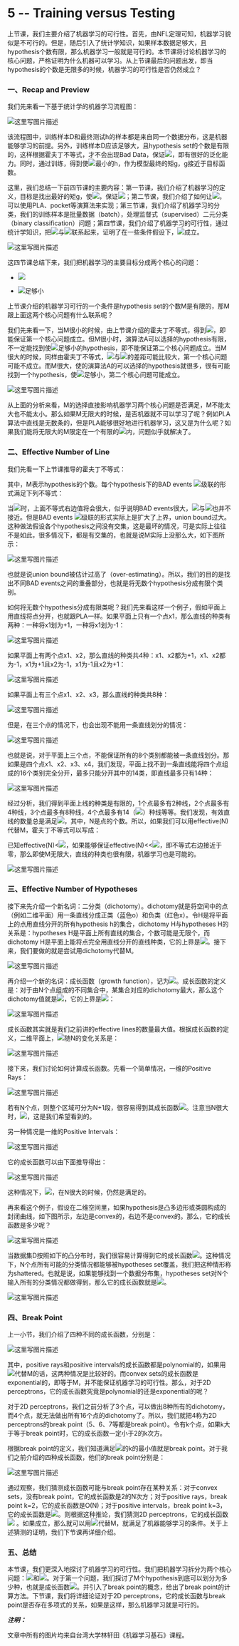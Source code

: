 # 5 -- Training versus Testing

上节课，我们主要介绍了机器学习的可行性。首先，由NFL定理可知，机器学习貌似是不可行的。但是，随后引入了统计学知识，如果样本数据足够大，且hypothesis个数有限，那么机器学习一般就是可行的。本节课将讨论机器学习的核心问题，严格证明为什么机器可以学习。从上节课最后的问题出发，即当hypothesis的个数是无限多的时候，机器学习的可行性是否仍然成立？

### **一、Recap and Preview**

我们先来看一下基于统计学的机器学习流程图：

![这里写图片描述](img/d4d611e1cde44e47a847daee299e34aa.jpg)

该流程图中，训练样本D和最终测试h的样本都是来自同一个数据分布，这是机器能够学习的前提。另外，训练样本D应该足够大，且hypothesis set的个数是有限的，这样根据霍夫丁不等式，才不会出现Bad Data，保证![](img/10a4dae1cec5139479645b24e2d5bac7.jpg)，即有很好的泛化能力。同时，通过训练，得到使![](img/88932c7439f7a0027095882f92530e11.jpg)最小的h，作为模型最终的矩g，g接近于目标函数。

这里，我们总结一下前四节课的主要内容：第一节课，我们介绍了机器学习的定义，目标是找出最好的矩g，使![](img/7752b07a006d650d158f817d75bd73b2.jpg)，保证![](img/31fe209114ce4d8ba43e0a1ed9bb700c.jpg)；第二节课，我们介绍了如何让![](img/88932c7439f7a0027095882f92530e11.jpg)，可以使用PLA、pocket等演算法来实现；第三节课，我们介绍了机器学习的分类，我们的训练样本是批量数据（batch），处理监督式（supervised）二元分类（binary classification）问题；第四节课，我们介绍了机器学习的可行性，通过统计学知识，把![](img/88932c7439f7a0027095882f92530e11.jpg)与![](img/4418c9184ff74a48310d23cad2779bbb.jpg)联系起来，证明了在一些条件假设下，![](img/88932c7439f7a0027095882f92530e11.jpg)成立。

![这里写图片描述](img/4a3a79987b60d91f6dff1723fa5cc43f.jpg)

这四节课总结下来，我们把机器学习的主要目标分成两个核心的问题：

*   ![](img/88932c7439f7a0027095882f92530e11.jpg)

*   ![](img/88932c7439f7a0027095882f92530e11.jpg)足够小

上节课介绍的机器学习可行的一个条件是hypothesis set的个数M是有限的，那M跟上面这两个核心问题有什么联系呢？

我们先来看一下，当M很小的时候，由上节课介绍的霍夫丁不等式，得到![](img/88932c7439f7a0027095882f92530e11.jpg)，即能保证第一个核心问题成立。但M很小时，演算法A可以选择的hypothesis有限，不一定能找到使![](img/88932c7439f7a0027095882f92530e11.jpg)足够小的hypothesis，即不能保证第二个核心问题成立。当M很大的时候，同样由霍夫丁不等式，![](img/88932c7439f7a0027095882f92530e11.jpg)与![](img/4418c9184ff74a48310d23cad2779bbb.jpg)的差距可能比较大，第一个核心问题可能不成立。而M很大，使的演算法A的可以选择的hypothesis就很多，很有可能找到一个hypothesis，使![](img/88932c7439f7a0027095882f92530e11.jpg)足够小，第二个核心问题可能成立。

![这里写图片描述](img/515657ef4f74ecb1e625faf55c2561f5.jpg)

从上面的分析来看，M的选择直接影响机器学习两个核心问题是否满足，M不能太大也不能太小。那么如果M无限大的时候，是否机器就不可以学习了呢？例如PLA算法中直线是无数条的，但是PLA能够很好地进行机器学习，这又是为什么呢？如果我们能将无限大的M限定在一个有限的![](img/492c221de7c92ebe91289195611c018d.jpg)内，问题似乎就解决了。

### **二、Effective Number of Line**

我们先看一下上节课推导的霍夫丁不等式：

其中，M表示hypothesis的个数。每个hypothesis下的BAD events ![](img/6d273c6f30ef79a7f95288318ceb74fa.jpg)级联的形式满足下列不等式：

当![](img/c1903a9f9905c6ff6e894fd0d56e0bba.jpg)时，上面不等式右边值将会很大，似乎说明BAD events很大，![](img/88932c7439f7a0027095882f92530e11.jpg)与![](img/4418c9184ff74a48310d23cad2779bbb.jpg)也并不接近。但是BAD events ![](img/6d273c6f30ef79a7f95288318ceb74fa.jpg)级联的形式实际上是扩大了上界，union bound过大。这种做法假设各个hypothesis之间没有交集，这是最坏的情况，可是实际上往往不是如此，很多情况下，都是有交集的，也就是说M实际上没那么大，如下图所示：

![这里写图片描述](img/5b3bc7e09c268c58482ab0a9d2694515.jpg)

也就是说union bound被估计过高了（over-estimating）。所以，我们的目的是找出不同BAD events之间的重叠部分，也就是将无数个hypothesis分成有限个类别。

如何将无数个hypothesis分成有限类呢？我们先来看这样一个例子，假如平面上用直线将点分开，也就跟PLA一样。如果平面上只有一个点x1，那么直线的种类有两种：一种将x1划为+1，一种将x1划为-1：

![这里写图片描述](img/10f1124294e47c6e25f06b8112df0375.jpg)

如果平面上有两个点x1、x2，那么直线的种类共4种：x1、x2都为+1，x1、x2都为-1，x1为+1且x2为-1，x1为-1且x2为+1：

![这里写图片描述](img/343b2affaea086aa393dc4728514c6f5.jpg)

如果平面上有三个点x1、x2、x3，那么直线的种类共8种：

![这里写图片描述](img/cfc2fa7880a02679c63f6863ae6dc4aa.jpg)

但是，在三个点的情况下，也会出现不能用一条直线划分的情况：

![这里写图片描述](img/9e6dad04106cafdddc7c53fb11073fb3.jpg)

也就是说，对于平面上三个点，不能保证所有的8个类别都能被一条直线划分。那如果是四个点x1、x2、x3、x4，我们发现，平面上找不到一条直线能将四个点组成的16个类别完全分开，最多只能分开其中的14类，即直线最多只有14种：

![这里写图片描述](img/2cb0459146a5948ee0b85bd32a897f36.jpg)

经过分析，我们得到平面上线的种类是有限的，1个点最多有2种线，2个点最多有4种线，3个点最多有8种线，4个点最多有14（![](img/4243463ae8bbaad7b7ab9f781d0b0424.jpg)）种线等等。我们发现，有效直线的数量总是满足![](img/3c884fbbada83b4df889aa99e7ab5941.jpg)，其中，N是点的个数。所以，如果我们可以用effective(N)代替M，霍夫丁不等式可以写成：

已知effective(N)&lt;![](img/159eaf12f34ccf7fa235f448748ec23b.jpg)，如果能够保证effective(N)&lt;&lt;![](img/159eaf12f34ccf7fa235f448748ec23b.jpg)，即不等式右边接近于零，那么即使M无限大，直线的种类也很有限，机器学习也是可能的。

![这里写图片描述](img/894b9209fae5660943ca79dadf141471.jpg)

### **三、Effective Number of Hypotheses**

接下来先介绍一个新名词：二分类（dichotomy）。dichotomy就是将空间中的点（例如二维平面）用一条直线分成正类（蓝色o）和负类（红色x）。令H是将平面上的点用直线分开的所有hypothesis h的集合，dichotomy H与hypotheses H的关系是：hypotheses H是平面上所有直线的集合，个数可能是无限个，而dichotomy H是平面上能将点完全用直线分开的直线种类，它的上界是![](img/159eaf12f34ccf7fa235f448748ec23b.jpg)。接下来，我们要做的就是尝试用dichotomy代替M。

![这里写图片描述](img/80fef61e7ef1c22b65b111edc0d44b84.jpg)

再介绍一个新的名词：成长函数（growth function），记为![](img/492c221de7c92ebe91289195611c018d.jpg)。成长函数的定义是：对于由N个点组成的不同集合中，某集合对应的dichotomy最大，那么这个dichotomy值就是![](img/492c221de7c92ebe91289195611c018d.jpg)，它的上界是![](img/159eaf12f34ccf7fa235f448748ec23b.jpg)：

![这里写图片描述](img/b9b6be119129e41c22d02cd57df58eb7.jpg)

成长函数其实就是我们之前讲的effective lines的数量最大值。根据成长函数的定义，二维平面上，![](img/492c221de7c92ebe91289195611c018d.jpg)随N的变化关系是：

![这里写图片描述](img/f2089254d3581f0327f559b18a38bbfb.jpg)

接下来，我们讨论如何计算成长函数。先看一个简单情况，一维的Positive Rays：

![这里写图片描述](img/b006be7b1e918f78dd6f9211023195ce.jpg)

若有N个点，则整个区域可分为N+1段，很容易得到其成长函数![](img/492c221de7c92ebe91289195611c018d.jpg)。注意当N很大时，![](img/eb2a34db68421a63aa6751d9d25d7c7f.jpg)，这是我们希望看到的。

另一种情况是一维的Positive Intervals：

![这里写图片描述](img/dfc7d98d33e91b28688d996844a7c1ab.jpg)

它的成长函数可以由下面推导得出：

![这里写图片描述](img/01ca5ad564ffd99d6f9bf0b29552032f.jpg)

这种情况下，![](img/492c221de7c92ebe91289195611c018d.jpg)，在N很大的时候，仍然是满足的。

再来看这个例子，假设在二维空间里，如果hypothesis是凸多边形或类圆构成的封闭曲线，如下图所示，左边是convex的，右边不是convex的。那么，它的成长函数是多少呢？

![这里写图片描述](img/fda778820036a7d6c87d960bc99f27cc.jpg)

当数据集D按照如下的凸分布时，我们很容易计算得到它的成长函数![](img/492c221de7c92ebe91289195611c018d.jpg)。这种情况下，N个点所有可能的分类情况都能够被hypotheses set覆盖，我们把这种情形称为shattered。也就是说，如果能够找到一个数据分布集，hypotheses set对N个输入所有的分类情况都做得到，那么它的成长函数就是![](img/159eaf12f34ccf7fa235f448748ec23b.jpg)。

![这里写图片描述](img/8e877ce4ae32d59208285b20183577c5.jpg)

### **四、Break Point**

上一小节，我们介绍了四种不同的成长函数，分别是：

![这里写图片描述](img/a67ab6e15d74a733b70fcd8c8f8d18c7.jpg)

其中，positive rays和positive intervals的成长函数都是polynomial的，如果用![](img/492c221de7c92ebe91289195611c018d.jpg)代替M的话，这两种情况是比较好的。而convex sets的成长函数是exponential的，即等于M，并不能保证机器学习的可行性。那么，对于2D perceptrons，它的成长函数究竟是polynomial的还是exponential的呢？

对于2D perceptrons，我们之前分析了3个点，可以做出8种所有的dichotomy，而4个点，就无法做出所有16个点的dichotomy了。所以，我们就把4称为2D perceptrons的break point（5、6、7等都是break point）。令有k个点，如果k大于等于break point时，它的成长函数一定小于2的k次方。

根据break point的定义，我们知道满足![](img/492c221de7c92ebe91289195611c018d.jpg)的k的最小值就是break point。对于我们之前介绍的四种成长函数，他们的break point分别是：

![这里写图片描述](img/464bc2b6cc1c88d2ca74f3d31071e434.jpg)

通过观察，我们猜测成长函数可能与break point存在某种关系：对于convex sets，没有break point，它的成长函数是2的N次方；对于positive rays，break point k=2，它的成长函数是O(N)；对于positive intervals，break point k=3，它的成长函数是![](img/9dfa6d1f3f1817b8a29acbc48a98f25d.jpg)。则根据这种推论，我们猜测2D perceptrons，它的成长函数![](img/492c221de7c92ebe91289195611c018d.jpg) 。如果成立，那么就可以用![](img/492c221de7c92ebe91289195611c018d.jpg)代替M，就满足了机器能够学习的条件。关于上述猜测的证明，我们下节课再详细介绍。

### **五、总结**

本节课，我们更深入地探讨了机器学习的可行性。我们把机器学习拆分为两个核心问题：![](img/88932c7439f7a0027095882f92530e11.jpg)和![](img/88932c7439f7a0027095882f92530e11.jpg)。对于第一个问题，我们探讨了M个hypothesis到底可以划分为多少种，也就是成长函数![](img/492c221de7c92ebe91289195611c018d.jpg)。并引入了break point的概念，给出了break point的计算方法。下节课，我们将详细论证对于2D perceptrons，它的成长函数与break point是否存在多项式的关系，如果是这样，那么机器学习就是可行的。

**_注明：_**

文章中所有的图片均来自台湾大学林轩田《机器学习基石》课程。